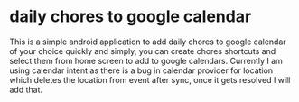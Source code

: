 # daily chores to google calendar
This is a simple android application to add daily chores to google calendar of your choice quickly and simply, you can create chores shortcuts and select them from home screen to add to google calendars.
Currently I am using calendar intent as there is a bug in calendar provider for location which deletes the location from event after sync, 
once it gets resolved I will add that.
